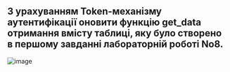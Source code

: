 ## З урахуванням Token-механізму аутентифікації оновити функцію get_data отримання вмісту таблиці, яку було створено в першому завданні лабораторній роботі No8.

![image](https://user-images.githubusercontent.com/55044802/209196458-155ccd51-1351-4ee5-a3b5-2de208a3ece8.png)
